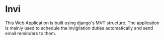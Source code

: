 # Invi
This Web Application is built using django's MVT structure. 
The application is mainly used to schedule the invigilation duties automatically and send email reminders to them.

